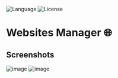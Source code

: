 ![Language](https://img.shields.io/badge/language-JavaScript%20-yellow.svg)
![License](https://img.shields.io/badge/License-GPL&ndash;3.0%20-purple.svg)

# Websites Manager 🌐

## Screenshots
![image](https://user-images.githubusercontent.com/58489322/171550878-40e69ca4-1c74-451d-97c4-f5a819e39eb5.png)
![image](https://user-images.githubusercontent.com/58489322/171550791-c1443b78-cb9b-4e3b-8ad9-b4d3656f0435.png)

